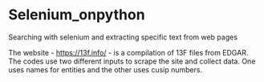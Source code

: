 # Selenium_onpython
Searching with selenium and extracting specific text from web pages

The website - https://13f.info/ - is a compilation of 13F files from EDGAR.
The codes use two different inputs to scrape the site and collect data. One uses names for entities and the other uses cusip numbers.
